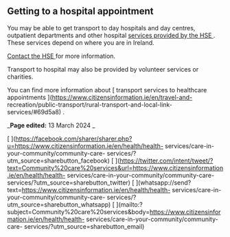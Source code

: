 ##  Getting to a hospital appointment

You may be able to get transport to day hospitals and day centres, outpatient
departments and other hospital [ services provided by the HSE
](https://www.hse.ie/) . These services depend on where you are in Ireland.

[ Contact the HSE ](https://www2.hse.ie/contact/) for more information.

Transport to hospital may also be provided by volunteer services or charities.

You can find more information about [ transport services to healthcare
appointments ](https://www.citizensinformation.ie/en/travel-and-
recreation/public-transport/rural-transport-and-local-link-services/#69d5a8) .

_**Page edited:** 13 March 2024 _

[
](https://facebook.com/sharer/sharer.php?u=https://www.citizensinformation.ie/en/health/health-
services/care-in-your-community/community-care-
services/?utm_source=sharebutton_facebook) [
](https://twitter.com/intent/tweet/?text=Community%20care%20services&url=https://www.citizensinformation.ie/en/health/health-
services/care-in-your-community/community-care-
services/?utm_source=sharebutton_twitter) [
](whatsapp://send?text=https://www.citizensinformation.ie/en/health/health-
services/care-in-your-community/community-care-
services/?utm_source=sharebutton_whatsapp) [
](mailto:?subject=Community%20care%20services&body=https://www.citizensinformation.ie/en/health/health-
services/care-in-your-community/community-care-
services/?utm_source=sharebutton_email) [ ](javascript:void\(0\))
